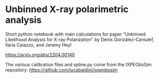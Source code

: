 # Unbinned X-ray polarimetric analysis
Short python notebook with main calculations for paper "Unbinned Likelihood Analysis for X-ray Polarization" by Denis González-Caniulef, Ilaria Caiazzo, and Jeremy Heyl

https://arxiv.org/abs/2204.00140

The various calibration files and spline.py come from the IXPEObsSim repository: https://github.com/lucabaldini/ixpeobssim
